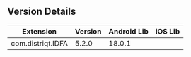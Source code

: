 ## Version Details

| Extension | Version | Android Lib | iOS Lib |
| --- | --- | --- | --- |
| com.distriqt.IDFA | 5.2.0 | 18.0.1 |  |
